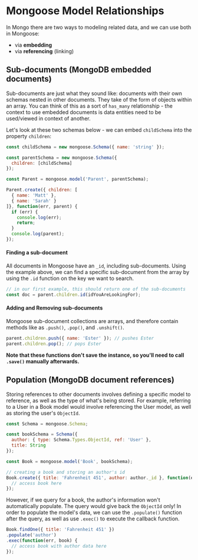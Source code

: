 # Mongoose Model Relationships
In Mongo there are two ways to modeling related data, and we can use both in Mongoose:

- via __embedding__
- via __referencing__ (linking)

## Sub-documents (MongoDB embedded documents)
Sub-documents are just what they sound like: documents with their own schemas nested in other documents. They take of the form of objects within an array.  You can think of this as a sort of `has_many` relationship - the context to use embedded documents is data entities need to be used/viewed in context of another.

Let's look at these two schemas below - we can embed `childSchema` into the property `children`:

```javascript
const childSchema = new mongoose.Schema({ name: 'string' });

const parentSchema = new mongoose.Schema({
  children: [childSchema]
});

const Parent = mongoose.model('Parent', parentSchema);

Parent.create({ children: [
  { name: 'Matt' },
  { name: 'Sarah' }
]}, function(err, parent) {
  if (err) {
    console.log(err);
    return;
  }
  console.log(parent);
});
```

#### Finding a sub-document

All documents in Mongoose have an `_id`, including sub-documents. Using the example above, we can find a specific sub-document from the array by using the `.id` function on the key we want to search.

```js
// in our first example, this should return one of the sub-documents
const doc = parent.children.id(idYouAreLookingFor);
```

#### Adding and Removing sub-documents

Mongoose sub-document collections are arrays, and therefore contain methods like as `.push()`, `.pop()`, and `.unshift()`.

```js
parent.children.push({ name: 'Ester' }); // pushes Ester
parent.children.pop(); // pops Ester
```

**Note that these functions don't save the instance, so you'll need to call `.save()` manually afterwards.**

## Population (MongoDB document references)

Storing references to other documents involves defining a specific model to reference, as well as the type of what's being stored. For example, referring to a User in a Book model would involve referencing the User model, as well as storing the user's `ObjectId`.

```js
const Schema = mongoose.Schema;

const bookSchema = Schema({
  author: { type: Schema.Types.ObjectId, ref: 'User' },
  title: String
});

const Book = mongoose.model('Book', bookSchema);

// creating a book and storing an author's id
Book.create({ title: 'Fahrenheit 451', author: author._id }, function(err, book) {
  // access book here
});
```

However, if we query for a book, the author's information won't automatically populate. The query would give back the `ObjectId` only! In order to populate the model's data, we can use the `.populate()` function after the query, as well as use `.exec()` to execute the callback function.

```js
Book.findOne({ title: 'Fahrenheit 451' })
.populate('author')
.exec(function(err, book) {
  // access book with author data here
});
```
